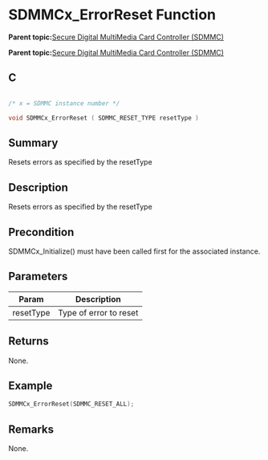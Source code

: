# SDMMCx\_ErrorReset Function

**Parent topic:**[Secure Digital MultiMedia Card Controller \(SDMMC\)](GUID-670F0003-D51D-457F-BF15-845C30D30C12.md)

**Parent topic:**[Secure Digital MultiMedia Card Controller \(SDMMC\)](GUID-9384AD3C-4E33-479E-B7BB-005772421CB2.md)

## C

```c

/* x = SDMMC instance number */

void SDMMCx_ErrorReset ( SDMMC_RESET_TYPE resetType )
```

## Summary

Resets errors as specified by the resetType

## Description

Resets errors as specified by the resetType

## Precondition

SDMMCx\_Initialize\(\) must have been called first for the associated instance.

## Parameters

|Param|Description|
|-----|-----------|
|resetType|Type of error to reset|

## Returns

None.

## Example

```c
SDMMCx_ErrorReset(SDMMC_RESET_ALL);
```

## Remarks

None.

